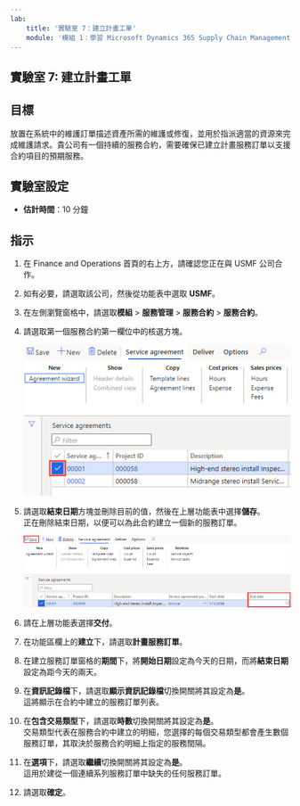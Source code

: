 ```yaml
---
lab:
    title: '實驗室 7：建立計畫工單'
    module: '模組 1：學習 Microsoft Dynamics 365 Supply Chain Management 的基礎知識'
---
```


## 實驗室 7: 建立計畫工單

## 目標

放置在系統中的維護訂單描述資產所需的維護或修復，並用於指派適當的資源來完成維護請求。貴公司有一個持續的服務合約，需要確保已建立計畫服務訂單以支援合約項目的預期服務。

## 實驗室設定

   - **估計時間**：10 分鐘

## 指示

1. 在 Finance and Operations 首頁的右上方，請確認您正在與 USMF 公司合作。

1. 如有必要，請選取該公司，然後從功能表中選取 **USMF**。

1. 在左側瀏覽窗格中，請選取**模組** > **服務管理** > **服務合約** > **服務合約**。

1. 請選取第一個服務合約第一欄位中的核選方塊。

    ![已選取服務合約的畫面影像](./media/lp1-m5-select-service-agreement.png)

1. 請選取**結束日期**方塊並刪除目前的值，然後在上層功能表中選擇**儲存**。  
 正在刪除結束日期，以便可以為此合約建立一個新的服務訂單。

    ![畫面影像正在顯示空的結束日期資料儲存格和醒目提示儲存選項](./media/lp1-m5-update-date-save-service-agreement.png)

1. 請在上層功能表選擇**交付**。

1. 在功能區欄上的**建立**下，請選取**計畫服務訂單**。

1. 在建立服務訂單窗格的**期間**下，將**開始日期**設定為今天的日期，而將**結束日期**設定為距今天的兩天。

1. 在**資訊記錄檔**下，請選取**顯示資訊記錄檔**切換開關將其設定為**是**。  
這將顯示在合約中建立的服務訂單列表。

1. 在**包含交易類型**下，請選取**時數**切換開關將其設定為**是**。  
交易類型代表在服務合約中建立的明細，您選擇的每個交易類型都會產生數個服務訂單，其取決於服務合約明細上指定的服務間隔。

1. 在**選項**下，請選取**繼續**切換開關將其設定為**是**。  
這用於建從一個連續系列服務訂單中缺失的任何服務訂單。

1. 請選取**確定**。
